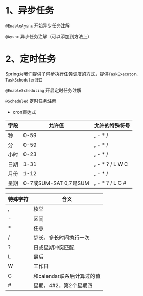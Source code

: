 # 1、异步任务

`@EnableAysnc` 开始异步任务注解

`@Aysnc` 异步任务注解（可以添加到方法上）

# 2、定时任务

Spring为我们提供了异步执行任务调度的方式，提供`TaskExecutor`、`TaskScheduler接口`

`@EnableScheduling` 开启定时任务注解

`@Scheduled` 定时任务注解

- cron表达式

| 字段 | 允许值                | 允许的特殊符号  |
| ---- | --------------------- | --------------- |
| 秒   | 0-59                  | , - * /         |
| 分   | 0-59                  | , - * /         |
| 小时 | 0-23                  | , - * /         |
| 日期 | 1-31                  | , - * ? / L W C |
| 月份 | 1-12                  | , - * /         |
| 星期 | 0-7或SUM-SAT 0,7是SUM | , - * ? / L C # |

| 特殊字符 | 含义                       |
| -------- | -------------------------- |
| ,        | 枚举                       |
| -        | 区间                       |
| *        | 任意                       |
| /        | 步长，多长时间执行一次     |
| ?        | 日或星期冲突匹配           |
| L        | 最后                       |
| W        | 工作日                     |
| C        | 和calendar联系后计算过的值 |
| #        | 星期，4#2，第2个星期四     |
